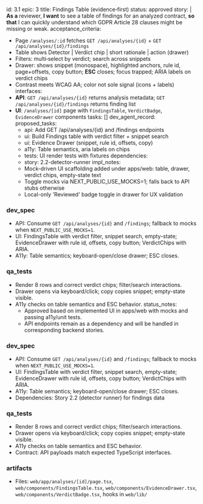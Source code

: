 id: 3.1
epic: 3
title: Findings Table (evidence‑first)
status: approved
story: |
  **As a** reviewer,
  **I want** to see a table of findings for an analyzed contract,
  **so that** I can quickly understand which GDPR Article 28 clauses might be missing or weak.
acceptance_criteria:
  - Page `/analyses/:id` fetches `GET /api/analyses/{id}` + `GET /api/analyses/{id}/findings`
  - Table shows Detector | Verdict chip | short rationale | action (drawer)
  - Filters: multi‑select by verdict; search across snippets
  - Drawer: shows snippet (monospace), highlighted anchors, rule id, page+offsets, copy button; **ESC** closes; focus trapped; ARIA labels on verdict chips
  - Contrast meets WCAG AA; color not sole signal (icons + labels)
interfaces:
  - **API**: `GET /api/analyses/{id}` returns analysis metadata; `GET /api/analyses/{id}/findings` returns finding list
  - **UI**: `/analyses/[id]` page with `FindingsTable`, `VerdictBadge`, `EvidenceDrawer` components
tasks: []
dev_agent_record:
  proposed_tasks:
    - api: Add GET /api/analyses/{id} and /findings endpoints
    - ui: Build Findings table with verdict filter + snippet search
    - ui: Evidence Drawer (snippet, rule id, offsets, copy)
    - a11y: Table semantics, aria labels on chips
    - tests: UI render tests with fixtures
  dependencies:
    - story: 2.2-detector-runner
  impl_notes:
    - Mock-driven UI scaffolding added under apps/web: table, drawer, verdict chips, empty-state text
    - Toggle mocks via NEXT_PUBLIC_USE_MOCKS=1; falls back to API stubs otherwise
    - Local-only 'Reviewed' badge toggle in drawer for UX validation

### dev_spec

- API: Consume `GET /api/analyses/{id}` and `/findings`; fallback to mocks when `NEXT_PUBLIC_USE_MOCKS=1`.
- UI: FindingsTable with verdict filter, snippet search, empty-state; EvidenceDrawer with rule id, offsets, copy button; VerdictChips with ARIA.
- A11y: Table semantics; keyboard-open/close drawer; ESC closes.

### qa_tests

- Render 8 rows and correct verdict chips; filter/search interactions.
- Drawer opens via keyboard/click; copy copies snippet; empty-state visible.
- A11y checks on table semantics and ESC behavior.
  status_notes:
    - Approved based on implemented UI in apps/web with mocks and passing a11y/unit tests.
    - API endpoints remain as a dependency and will be handled in corresponding backend stories.

### dev_spec

- API: Consume `GET /api/analyses/{id}` and `/findings`; fallback to mocks when `NEXT_PUBLIC_USE_MOCKS=1`.
- UI: FindingsTable with verdict filter, snippet search, empty-state; EvidenceDrawer with rule id, offsets, copy button; VerdictChips with ARIA.
- A11y: Table semantics; keyboard-open/close drawer; ESC closes.
- Dependencies: Story 2.2 (detector runner) for findings data

### qa_tests

- Render 8 rows and correct verdict chips; filter/search interactions.
- Drawer opens via keyboard/click; copy copies snippet; empty-state visible.
- A11y checks on table semantics and ESC behavior.
- Contract: API payloads match expected TypeScript interfaces.

### artifacts

- Files: `web/app/analyses/[id]/page.tsx`, `web/components/FindingsTable.tsx`, `web/components/EvidenceDrawer.tsx`, `web/components/VerdictBadge.tsx`, hooks in `web/lib/`
